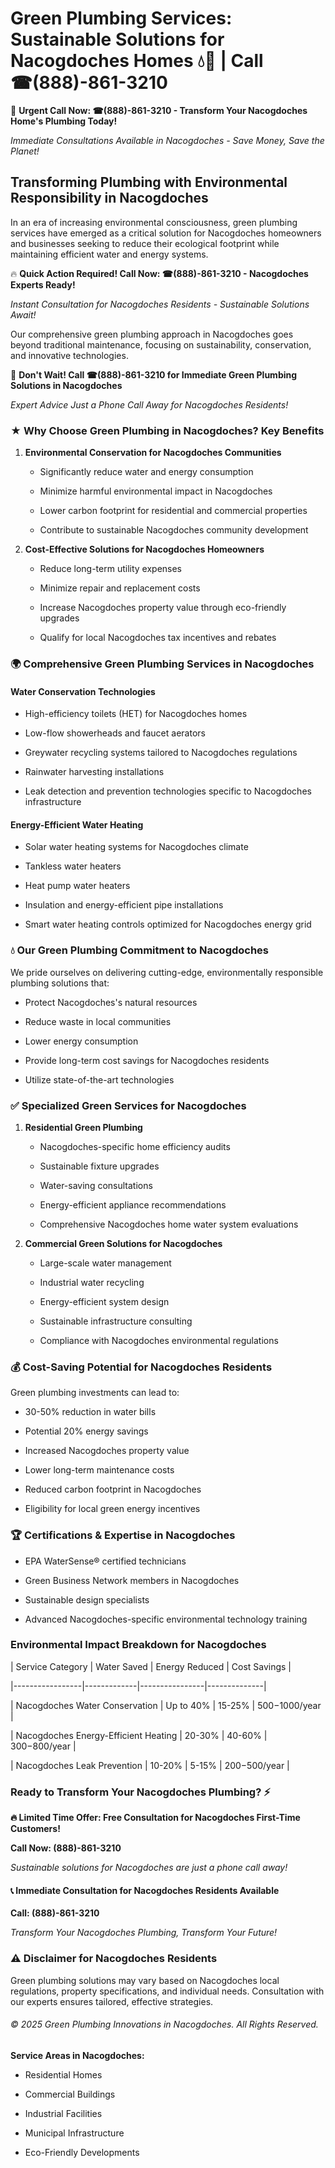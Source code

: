 # Green Plumbing Services: Sustainable Solutions for Nacogdoches Homes 💧🌿 | Call ☎(888)-861-3210

🚨 **Urgent Call Now: ☎(888)-861-3210 - Transform Your Nacogdoches Home's Plumbing Today!**
*Immediate Consultations Available in Nacogdoches - Save Money, Save the Planet!*

## Transforming Plumbing with Environmental Responsibility in Nacogdoches

In an era of increasing environmental consciousness, green plumbing services have emerged as a critical solution for Nacogdoches homeowners and businesses seeking to reduce their ecological footprint while maintaining efficient water and energy systems. 

🔥 **Quick Action Required! Call Now: ☎(888)-861-3210 - Nacogdoches Experts Ready!**
*Instant Consultation for Nacogdoches Residents - Sustainable Solutions Await!*

Our comprehensive green plumbing approach in Nacogdoches goes beyond traditional maintenance, focusing on sustainability, conservation, and innovative technologies.

🚨 **Don't Wait! Call ☎(888)-861-3210 for Immediate Green Plumbing Solutions in Nacogdoches**
*Expert Advice Just a Phone Call Away for Nacogdoches Residents!*

### ★ Why Choose Green Plumbing in Nacogdoches? Key Benefits

1. **Environmental Conservation for Nacogdoches Communities** 
   - Significantly reduce water and energy consumption
   - Minimize harmful environmental impact in Nacogdoches
   - Lower carbon footprint for residential and commercial properties
   - Contribute to sustainable Nacogdoches community development

2. **Cost-Effective Solutions for Nacogdoches Homeowners** 
   - Reduce long-term utility expenses
   - Minimize repair and replacement costs
   - Increase Nacogdoches property value through eco-friendly upgrades
   - Qualify for local Nacogdoches tax incentives and rebates

### 🌍 Comprehensive Green Plumbing Services in Nacogdoches

#### Water Conservation Technologies
- High-efficiency toilets (HET) for Nacogdoches homes
- Low-flow showerheads and faucet aerators
- Greywater recycling systems tailored to Nacogdoches regulations
- Rainwater harvesting installations
- Leak detection and prevention technologies specific to Nacogdoches infrastructure

#### Energy-Efficient Water Heating
- Solar water heating systems for Nacogdoches climate
- Tankless water heaters
- Heat pump water heaters
- Insulation and energy-efficient pipe installations
- Smart water heating controls optimized for Nacogdoches energy grid

### 💧 Our Green Plumbing Commitment to Nacogdoches

We pride ourselves on delivering cutting-edge, environmentally responsible plumbing solutions that:
- Protect Nacogdoches's natural resources
- Reduce waste in local communities
- Lower energy consumption
- Provide long-term cost savings for Nacogdoches residents
- Utilize state-of-the-art technologies

### ✅ Specialized Green Services for Nacogdoches

1. **Residential Green Plumbing**
   - Nacogdoches-specific home efficiency audits
   - Sustainable fixture upgrades
   - Water-saving consultations
   - Energy-efficient appliance recommendations
   - Comprehensive Nacogdoches home water system evaluations

2. **Commercial Green Solutions for Nacogdoches**
   - Large-scale water management
   - Industrial water recycling
   - Energy-efficient system design
   - Sustainable infrastructure consulting
   - Compliance with Nacogdoches environmental regulations

### 💰 Cost-Saving Potential for Nacogdoches Residents

Green plumbing investments can lead to:
- 30-50% reduction in water bills
- Potential 20% energy savings
- Increased Nacogdoches property value
- Lower long-term maintenance costs
- Reduced carbon footprint in Nacogdoches
- Eligibility for local green energy incentives

### 🏆 Certifications & Expertise in Nacogdoches

- EPA WaterSense® certified technicians
- Green Business Network members in Nacogdoches
- Sustainable design specialists
- Advanced Nacogdoches-specific environmental technology training

### Environmental Impact Breakdown for Nacogdoches

| Service Category | Water Saved | Energy Reduced | Cost Savings |
|-----------------|-------------|----------------|--------------|
| Nacogdoches Water Conservation | Up to 40% | 15-25% | $500-$1000/year |
| Nacogdoches Energy-Efficient Heating | 20-30% | 40-60% | $300-$800/year |
| Nacogdoches Leak Prevention | 10-20% | 5-15% | $200-$500/year |

### Ready to Transform Your Nacogdoches Plumbing? ⚡

**🔥 Limited Time Offer: Free Consultation for Nacogdoches First-Time Customers!**

**Call Now: (888)-861-3210**
*Sustainable solutions for Nacogdoches are just a phone call away!*

#### 📞 Immediate Consultation for Nacogdoches Residents Available

**Call: (888)-861-3210**
*Transform Your Nacogdoches Plumbing, Transform Your Future!*

### ⚠️ Disclaimer for Nacogdoches Residents

Green plumbing solutions may vary based on Nacogdoches local regulations, property specifications, and individual needs. Consultation with our experts ensures tailored, effective strategies.

###### © 2025 Green Plumbing Innovations in Nacogdoches. All Rights Reserved.

**Service Areas in Nacogdoches:** 
- Residential Homes
- Commercial Buildings
- Industrial Facilities
- Municipal Infrastructure
- Eco-Friendly Developments